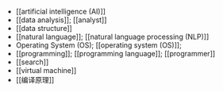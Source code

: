 - [[artificial intelligence (AI)]]
- [[data analysis]]; [[analyst]]
- [[data structure]]
- [[natural language]]; [[natural language processing (NLP)]]
- Operating System (OS); [[operating system (OS)]];
- [[programming]]; [[programming language]]; [[programmer]]
- [[search]]
- [[virtual machine]]
- [[编译原理]]
